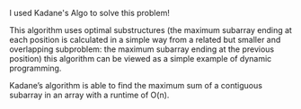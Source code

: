 I used Kadane's Algo to solve this problem!

This algorithm uses optimal substructures (the maximum subarray ending at each position is calculated in a simple way from a related but smaller and overlapping subproblem: the maximum subarray ending at the previous position) this algorithm can be viewed as a simple example of dynamic programming.

Kadane’s algorithm is able to find the maximum sum of a contiguous subarray in an array with a runtime of O(n).

